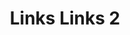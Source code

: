 ---
title:  "Links Links 2"
category: stitches
description: "This is a test."
published: true
js_gist: "5071ecbcf973c55eb565afd9e57bb671"
knitout_gist: "8d7227e16883f618a6bea46d3e486896"
image: "assets/images/IMG_1538"
---